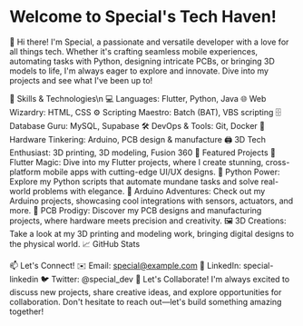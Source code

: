 # Welcome to Special's Tech Haven!
👋 Hi there! I'm Special, a passionate and versatile developer with a love for all things tech. Whether it's crafting seamless mobile experiences, automating tasks with Python, designing intricate PCBs, or bringing 3D models to life, I'm always eager to explore and innovate. Dive into my projects and see what I've been up to!

🚀 Skills & Technologies\n
💻 Languages: Flutter, Python, Java
🌐 Web Wizardry: HTML, CSS
⚙️ Scripting Maestro: Batch (BAT), VBS scripting
🗄️ Database Guru: MySQL, Supabase
🛠️ DevOps & Tools: Git, Docker
🔌 Hardware Tinkering: Arduino, PCB design & manufacture
🖨️ 3D Tech Enthusiast: 3D printing, 3D modeling, Fusion 360
🌟 Featured Projects
📱 Flutter Magic: Dive into my Flutter projects, where I create stunning, cross-platform mobile apps with cutting-edge UI/UX designs.
🐍 Python Power: Explore my Python scripts that automate mundane tasks and solve real-world problems with elegance.
🔧 Arduino Adventures: Check out my Arduino projects, showcasing cool integrations with sensors, actuators, and more.
🔋 PCB Prodigy: Discover my PCB designs and manufacturing projects, where hardware meets precision and creativity.
🖼️ 3D Creations: Take a look at my 3D printing and modeling work, bringing digital designs to the physical world.
📈 GitHub Stats

📫 Let's Connect!
✉️ Email: special@example.com
💼 LinkedIn: special-linkedin
🐦 Twitter: @special_dev
💬 Let's Collaborate!
I'm always excited to discuss new projects, share creative ideas, and explore opportunities for collaboration. Don't hesitate to reach out—let's build something amazing together!
